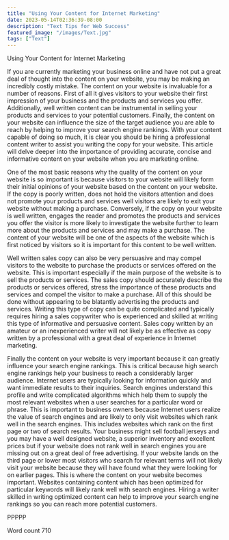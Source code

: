 ```yaml
---
title: "Using Your Content for Internet Marketing"
date: 2023-05-14T02:36:39-08:00
description: "Text Tips for Web Success"
featured_image: "/images/Text.jpg"
tags: ["Text"]
---
```


Using Your Content for Internet Marketing

If you are currently marketing your business online and have not put a great deal of thought into the content on your website, you may be making an incredibly costly mistake. The content on your website is invaluable for a number of reasons. First of all it gives visitors to your website their first impression of your business and the products and services you offer. Additionally, well written content can be instrumental in selling your products and services to your potential customers. Finally, the content on your website can influence the size of the target audience you are able to reach by helping to improve your search engine rankings. With your content capable of doing so much, it is clear you should be hiring a professional content writer to assist you writing the copy for your website. This article will delve deeper into the importance of providing accurate, concise and informative content on your website when you are marketing online. 

One of the most basic reasons why the quality of the content on your website is so important is because visitors to your website will likely form their initial opinions of your website based on the content on your website. If the copy is poorly written, does not hold the visitors attention and does not promote your products and services well visitors are likely to exit your website without making a purchase. Conversely, if the copy on your website is well written, engages the reader and promotes the products and services you offer the visitor is more likely to investigate the website further to learn more about the products and services and may make a purchase. The content of your website will be one of the aspects of the website which is first noticed by visitors so it is important for this content to be well written. 

Well written sales copy can also be very persuasive and may compel visitors to the website to purchase the products or services offered on the website. This is important especially if the main purpose of the website is to sell the products or services. The sales copy should accurately describe the products or services offered, stress the importance of these products and services and compel the visitor to make a purchase. All of this should be done without appearing to be blatantly advertising the products and services. Writing this type of copy can be quite complicated and typically requires hiring a sales copywriter who is experienced and skilled at writing this type of informative and persuasive content. Sales copy written by an amateur or an inexperienced writer will not likely be as effective as copy written by a professional with a great deal of experience in Internet marketing.

Finally the content on your website is very important because it can greatly influence your search engine rankings. This is critical because high search engine rankings help your business to reach a considerably larger audience. Internet users are typically looking for information quickly and want immediate results to their inquiries. Search engines understand this profile and write complicated algorithms which help them to supply the most relevant websites when a user searches for a particular word or phrase. This is important to business owners because Internet users realize the value of search engines and are likely to only visit websites which rank well in the search engines. This includes websites which rank on the first page or two of search results. Your business might sell football jerseys and you may have a well designed website, a superior inventory and excellent prices but if your website does not rank well in search engines you are missing out on a great deal of free advertising. If your website lands on the third page or lower most visitors who search for relevant terms will not likely visit your website because they will have found what they were looking for on earlier pages. This is where the content on your website becomes important. Websites containing content which has been optimized for particular keywords will likely rank well with search engines. Hiring a writer skilled in writing optimized content can help to improve your search engine rankings so you can reach more potential customers. 

PPPPP

Word count 710



